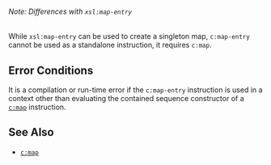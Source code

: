 
<div class="note" markdown="1">

###### Note: Differences with `xsl:map-entry`
While `xsl:map-entry` can be used to create a singleton map, `c:map-entry` cannot be used as a standalone instruction, it requires `c:map`.

</div>

## Error Conditions

It is a compilation or run-time error if the `c:map-entry` instruction is used in a context other than evaluating the contained sequence constructor of a [`c:map`](map.html) instruction.

## See Also

- [`c:map`](map.html)
